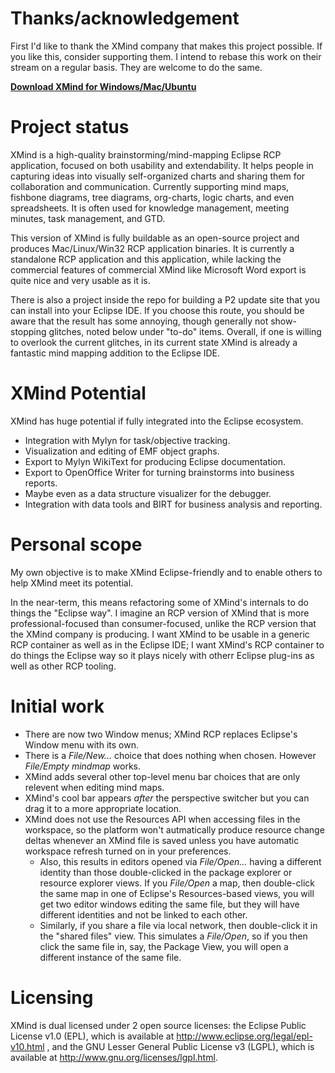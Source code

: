 # Thanks/acknowledgement

First I'd like to thank the XMind company that makes this project possible.  If you like this, consider supporting them.  I intend to rebase this work on their stream on a regular basis.  They are welcome to do the same.

**[Download XMind for Windows/Mac/Ubuntu](http://www.xmind.net/download/)**

# Project status

XMind is a high-quality brainstorming/mind-mapping Eclipse RCP application, focused on both usability and extendability. It helps people in capturing ideas into visually self-organized charts and sharing them for collaboration and communication. Currently supporting mind maps, fishbone diagrams, tree diagrams, org-charts, logic charts, and even spreadsheets. It is often used for knowledge management, meeting minutes, task management, and GTD.

This version of XMind is fully buildable as an open-source project and produces Mac/Linux/Win32 RCP application binaries.  It is currently a standalone RCP application and this application, while lacking the commercial features of commercial XMind like Microsoft Word export is quite nice and very usable as it is.

There is also a project inside the repo for building a P2 update site that you can install into your Eclipse IDE.  If you choose this route, you should be aware that the result has some annoying, though generally not show-stopping glitches, noted below under "to-do" items.  Overall, if one is willing to overlook the current glitches, in its current state XMind is already a fantastic mind mapping addition to the Eclipse IDE.

# XMind Potential

XMind has huge potential if fully integrated into the Eclipse ecosystem.

* Integration with Mylyn for task/objective tracking.
* Visualization and editing of EMF object graphs.
* Export to Mylyn WikiText for producing Eclipse documentation.
* Export to OpenOffice Writer for turning brainstorms into business reports.
* Maybe even as a data structure visualizer for the debugger.
* Integration with data tools and BIRT for business analysis and reporting.

# Personal scope

My own objective is to make XMind Eclipse-friendly and to enable others to help XMind meet its potential.

In the near-term, this means refactoring some of XMind's internals to do things the "Eclipse way".  I imagine an RCP version of XMind that is more professional-focused than consumer-focused, unlike the RCP version that the XMind company is producing.  I want XMind to be usable in a generic RCP container as well as in the Eclipse IDE; I want XMind's RCP container to do things the Eclipse way so it plays nicely with otherr Eclipse plug-ins as well as other RCP tooling.

# Initial work

* There are now two Window menus; XMind RCP replaces Eclipse's Window menu with its own.
* There is a *File/New...* choice that does nothing when chosen.  However *File/Empty mindmap* works.
* XMind adds several other top-level menu bar choices that are only relevent when editing mind maps.
* XMind's cool bar appears *after* the perspective switcher but you can drag it to a more appropriate location.
* XMind does not use the Resources API when accessing files in the workspace, so the platform won't autmatically produce resource change deltas whenever an XMind file is saved unless you have automatic workspace refresh turned on in your preferences.
    * Also, this results in editors opened via *File/Open...* having a different identity than those double-clicked in the package explorer or resource explorer views.  If you *File/Open* a map, then double-click the same map in one of Eclipse's Resources-based views, you will get two editor windows editing the same file, but they will have different identities and not be linked to each other.  
    * Similarly, if you share a file via local network, then double-click it in the "shared files" view.  This simulates a *File/Open*, so if you then click the same file in, say, the Package View, you will open a different instance of the same file.


# Licensing

XMind is dual licensed under 2 open source licenses: the Eclipse Public License v1.0 (EPL), which is available at http://www.eclipse.org/legal/epl-v10.html , and the GNU Lesser General Public License v3 (LGPL), which is available at http://www.gnu.org/licenses/lgpl.html.

